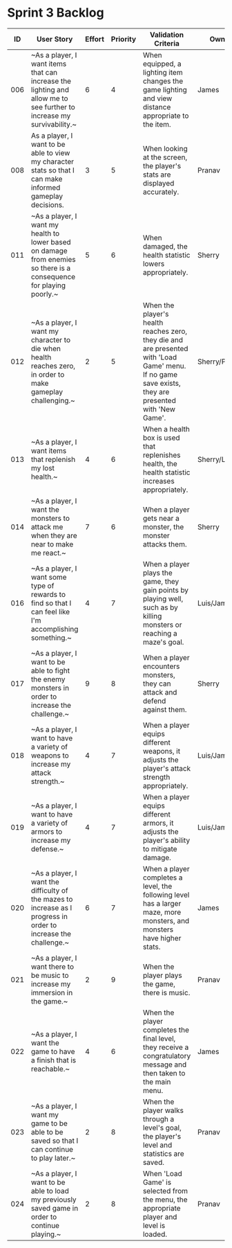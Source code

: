 # Sprint 3 Backlog
| ID | User Story | Effort | Priority | Validation Criteria | Owner |
|----|------------|--------|----------|---------------------|-------|
| 006 |~As a player, I want items that can increase the lighting and allow me to see further to increase my survivability.~ | 6 | 4 | When equipped, a lighting item changes the game lighting and view distance appropriate to the item. | James |
| 008 | As a player, I want to be able to view my character stats so that I can make informed gameplay decisions. | 3 | 5 | When looking at the screen, the player's stats are displayed accurately. | Pranav |
| 011 | ~As a player, I want my health to lower based on damage from enemies so there is a consequence for playing poorly.~ | 5 | 6 | When damaged, the health statistic lowers appropriately. | Sherry |
| 012 | ~As a player, I want my character to die when health reaches zero, in order to make gameplay challenging.~ | 2 | 5 | When the player's health reaches zero, they die and are presented with 'Load Game' menu. If no game save exists, they are presented with 'New Game'. | Sherry/Pranav |
| 013 | ~As a player, I want items that replenish my lost health.~ | 4 | 6 | When a health box is used that replenishes health, the health statistic increases appropriately. | Sherry/Luis | 
| 014 | ~As a player, I want the monsters to attack me when they are near to make me react.~ | 7 | 6 | When a player gets near a monster, the monster attacks them. | Sherry |
| 016 | ~As a player, I want some type of rewards to find so that I can feel like I'm accomplishing something.~ | 4 | 7 | When a player plays the game, they gain points by playing well, such as by killing monsters or reaching a maze's goal. | Luis/James |
| 017 | ~As a player, I want to be able to fight the enemy monsters in order to increase the challenge.~ | 9 | 8 | When a player encounters monsters, they can attack and defend against them. | Sherry |
| 018 | ~As a player, I want to have a variety of weapons to increase my attack strength.~ | 4 | 7 | When a player equips different weapons, it adjusts the player's attack strength appropriately. | Luis/James |
| 019 | ~As a player, I want to have a variety of armors to increase my defense.~ | 4 | 7 | When a player equips different armors, it adjusts the player's ability to mitigate damage. | Luis/James |
| 020 | ~As a player, I want the difficulty of the mazes to increase as I progress in order to increase the challenge.~ | 6 | 7 | When a player completes a level, the following level has a larger maze, more monsters, and monsters have higher stats. | James |
| 021 | ~As a player, I want there to be music to increase my immersion in the game.~ | 2 | 9 | When the player plays the game, there is music. | Pranav |
| 022 | ~As a player, I want the game to have a finish that is reachable.~ | 4 | 6 | When the player completes the final level, they receive a congratulatory message and then taken to the main menu. | James |
| 023 | ~As a player, I want my game to be able to be saved so that I can continue to play later.~ | 2 | 8 | When the player walks through a level's goal, the player's level and statistics are saved. | Pranav |
| 024 | ~As a player, I want to be able to load my previously saved game in order to continue playing.~| 2 | 8 | When 'Load Game' is selected from the menu,  the appropriate player and level is loaded. | Pranav |
